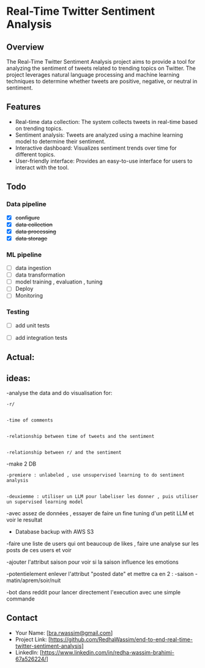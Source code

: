 # Real-Time Twitter Sentiment Analysis
## Overview

The Real-Time Twitter Sentiment Analysis project aims to provide a tool for analyzing the sentiment of tweets related to trending topics on Twitter. The project leverages natural language processing and machine learning techniques to determine whether tweets are positive, negative, or neutral in sentiment.

## Features

- Real-time data collection: The system collects tweets in real-time based on trending topics.
- Sentiment analysis: Tweets are analyzed using a machine learning model to determine their sentiment.
- Interactive dashboard: Visualizes sentiment trends over time for different topics.
- User-friendly interface: Provides an easy-to-use interface for users to interact with the tool.

## Todo

### Data pipeline
- [x] ~~configure~~
- [x] ~~data collection~~
- [x] ~~data processing~~
- [x] ~~data storage~~

### ML pipeline
- [ ] data ingestion
- [ ] data transformation 
- [ ] model training  , evaluation , tuning
- [ ] Deploy
- [ ] Monitoring

### Testing 
- [ ] add unit tests
- [ ] add integration tests


## Actual:


## ideas:
-analyse the data and do visualisation for:  

    -r/


    -time of comments 


    -relationship between time of tweets and the sentiment 


    -relationship between r/ and the sentiment 

-make 2 DB 


    -premiere : unlabeled , use unsupervised learning to do sentiment analysis


    -deuxiemme : utiliser un LLM pour labeliser les donner , puis utiliser un supervised learning model 


-avec assez de données , essayer de faire un fine tuning d'un petit LLM et voir le resultat 

- Database backup with AWS S3

-faire une liste de users qui ont beaucoup de likes , faire une analyse sur les posts de ces users et voir  

-ajouter l'attribut saison pour voir si la saison influence les emotions

-potentielement enlever l'attribut "posted date" et mettre ca en 2 : 
    -saison
    -matin/aprem/soir/nuit 

-bot dans reddit pour lancer directement l'execution avec une simple commande 

## Contact

- Your Name: [bra.rwassim@gmail.com]
- Project Link: [https://github.com/RedhaWassim/end-to-end-real-time-twitter-sentiment-analysis]
- LinkedIn: [https://www.linkedin.com/in/redha-wassim-brahimi-67a526224/]
